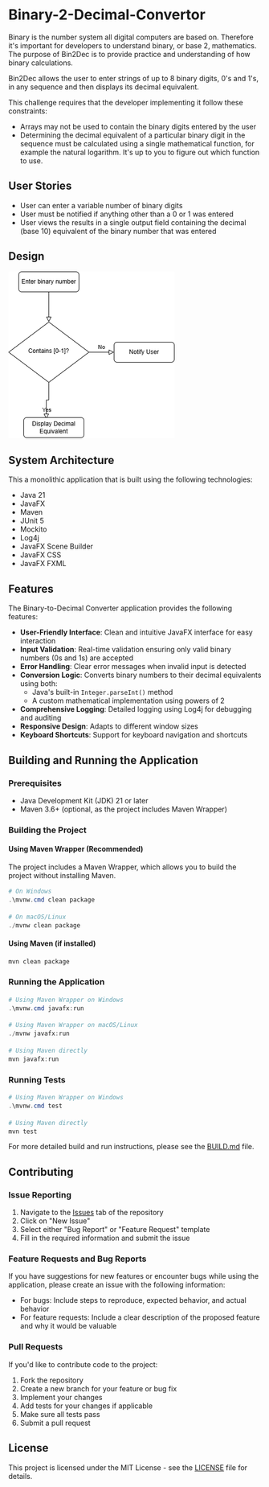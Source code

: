 # Binary-2-Decimal-Convertor

Binary is the number system all digital computers are based on. Therefore it's important for developers to understand binary, or base 2, mathematics. The purpose of Bin2Dec is to provide practice and understanding of how binary calculations.

Bin2Dec allows the user to enter strings of up to 8 binary digits, 0's and 1's, in any sequence and then displays its decimal equivalent.

This challenge requires that the developer implementing it follow these constraints:

- Arrays may not be used to contain the binary digits entered by the user
- Determining the decimal equivalent of a particular binary digit in the sequence must be calculated using a single mathematical function, for example the natural logarithm. It's up to you to figure out which function to use.

## User Stories
- User can enter a variable number of binary digits
- User must be notified if anything other than a 0 or 1 was entered
- User views the results in a single output field containing the decimal (base 10) equivalent of the binary number that was entered

## Design

![image](design.png)

## System Architecture
This a monolithic application that is built using the following technologies:
- Java 21
- JavaFX
- Maven
- JUnit 5
- Mockito
- Log4j
- JavaFX Scene Builder
- JavaFX CSS
- JavaFX FXML

## Features

The Binary-to-Decimal Converter application provides the following features:

- **User-Friendly Interface**: Clean and intuitive JavaFX interface for easy interaction
- **Input Validation**: Real-time validation ensuring only valid binary numbers (0s and 1s) are accepted
- **Error Handling**: Clear error messages when invalid input is detected
- **Conversion Logic**: Converts binary numbers to their decimal equivalents using both:
  - Java's built-in `Integer.parseInt()` method
  - A custom mathematical implementation using powers of 2
- **Comprehensive Logging**: Detailed logging using Log4j for debugging and auditing
- **Responsive Design**: Adapts to different window sizes
- **Keyboard Shortcuts**: Support for keyboard navigation and shortcuts

## Building and Running the Application

### Prerequisites

- Java Development Kit (JDK) 21 or later
- Maven 3.6+ (optional, as the project includes Maven Wrapper)

### Building the Project

#### Using Maven Wrapper (Recommended)

The project includes a Maven Wrapper, which allows you to build the project without installing Maven.

```powershell
# On Windows
.\mvnw.cmd clean package

# On macOS/Linux
./mvnw clean package
```

#### Using Maven (if installed)

```powershell
mvn clean package
```

### Running the Application

```powershell
# Using Maven Wrapper on Windows
.\mvnw.cmd javafx:run

# Using Maven Wrapper on macOS/Linux
./mvnw javafx:run

# Using Maven directly
mvn javafx:run
```

### Running Tests

```powershell
# Using Maven Wrapper on Windows
.\mvnw.cmd test

# Using Maven directly
mvn test
```

For more detailed build and run instructions, please see the [BUILD.md](BUILD.md) file.

## Contributing

### Issue Reporting

1. Navigate to the [Issues](https://github.com/msjackiebrown/binary-2-decimal-convertor/issues) tab of the repository
2. Click on "New Issue"
3. Select either "Bug Report" or "Feature Request" template
4. Fill in the required information and submit the issue

### Feature Requests and Bug Reports

If you have suggestions for new features or encounter bugs while using the application, please create an issue with the following information:

- For bugs: Include steps to reproduce, expected behavior, and actual behavior
- For feature requests: Include a clear description of the proposed feature and why it would be valuable

### Pull Requests

If you'd like to contribute code to the project:

1. Fork the repository
2. Create a new branch for your feature or bug fix
3. Implement your changes
4. Add tests for your changes if applicable
5. Make sure all tests pass
6. Submit a pull request

## License

This project is licensed under the MIT License - see the [LICENSE](LICENSE) file for details.


